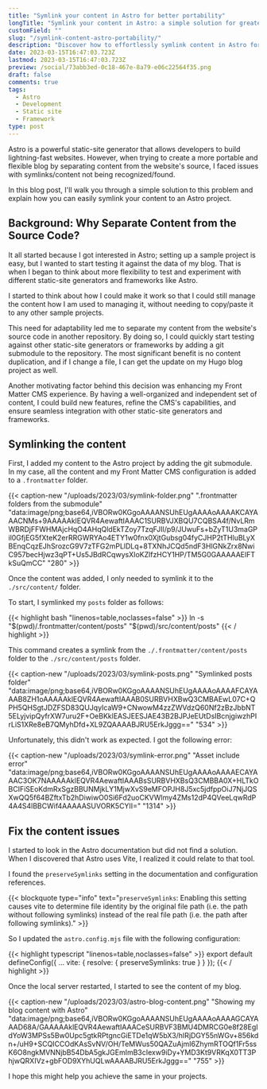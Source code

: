 ```yaml
---
title: "Symlink your content in Astro for better portability"
longTitle: "Symlink your content in Astro: a simple solution for greater portability and flexibility"
customField: ""
slug: "/symlink-content-astro-portability/"
description: "Discover how to effortlessly symlink content in Astro for improved portability & flexibility. Learn to resolve Vite.js symlink issues with a simple fix."
date: 2023-03-15T16:47:03.723Z
lastmod: 2023-03-15T16:47:03.723Z
preview: /social/73abb3ed-0c18-467e-8a79-e06c22564f35.png
draft: false
comments: true
tags:
  - Astro
  - Development
  - Static site
  - Framework
type: post
---
```


Astro is a powerful static-site generator that allows developers to build lightning-fast websites. However, when trying to create a more portable and flexible blog by separating content from the website's source, I faced issues with symlinks/content not being recognized/found. 

In this blog post, I'll walk you through a simple solution to this problem and explain how you can easily symlink your content to an Astro project.

## Background: Why Separate Content from the Source Code?

It all started because I got interested in Astro; setting up a sample project is easy, but I wanted to start testing it against the data of my blog. That is when I began to think about more flexibility to test and experiment with different static-site generators and frameworks like Astro.

I started to think about how I could make it work so that I could still manage the content how I am used to managing it, without needing to copy/paste it to any other sample projects.

This need for adaptability led me to separate my content from the website's source code in another repository. By doing so, I could quickly start testing against other static-site generators or frameworks by adding a git submodule to the repository. The most significant benefit is no content duplication, and if I change a file, I can get the update on my Hugo blog project as well.

Another motivating factor behind this decision was enhancing my Front Matter CMS experience. By having a well-organized and independent set of content, I could build new features, refine the CMS's capabilities, and ensure seamless integration with other static-site generators and frameworks.

## Symlinking the content

First, I added my content to the Astro project by adding the git submodule. In my case, all the content and my Front Matter CMS configuration is added to a `.frontmatter` folder.

{{< caption-new "/uploads/2023/03/symlink-folder.png" ".frontmatter folders from the submodule"  "data:image/png;base64,iVBORw0KGgoAAAANSUhEUgAAAAoAAAAKCAYAAACNMs+9AAAAAklEQVR4AewaftIAAAC1SURBVJXBQU7CQBSA4f/NvLRmWBRDjFFWHMAjcHqO4AHqQldEkTZoy7TzqFJIl/p9/JUwuFs+bZyT1U3maGPil0GfjEG5fXteK2erRRGWRYAo4ETY1w0fnx0XjtGubsg04fyCJHP2tTHluBLyXBEnqCqzEJhSrozcG9V7zTFG2mPLlDLq+8TXNhJCQd5ndF3HlGNkZrx8NwiC957becHjwz3qPT+Us5JBdRCqwysXIoKZlfzHCY1HP/TM5G0GAAAAAElFTkSuQmCC" "280" >}}

Once the content was added, I only needed to symlink it to the `./src/content/` folder.

To start, I symlinked my `posts` folder as follows:

{{< highlight bash "linenos=table,noclasses=false" >}}
ln -s "$(pwd)/.frontmatter/content/posts" "$(pwd)/src/content/posts"
{{< / highlight >}}

This command creates a symlink from the `./.frontmatter/content/posts` folder to the `./src/content/posts` folder.

{{< caption-new "/uploads/2023/03/symlink-posts.png" "Symlinked posts folder"  "data:image/png;base64,iVBORw0KGgoAAAANSUhEUgAAAAoAAAAFCAYAAAB8ZH1oAAAAAklEQVR4AewaftIAAAB0SURBVHXBwQ3CMBAEwL07C+QPH5QHSgtJDZFSD83QUJqyIcaW9+CNwowM4zzZWVdzQ60Nf2zBzJbbNT5ELyjvipQyfrXW7uru2F+OeBKklEASJEESJAE43B2BJPJeEUtDsIBcnjgiwzhPIrLiS1XRe8eB7QMyhDfd+XL9ZQAAAABJRU5ErkJggg==" "534" >}}

Unfortunately, this didn't work as expected. I got the following error:

{{< caption-new "/uploads/2023/03/symlink-error.png" "Asset include error"  "data:image/png;base64,iVBORw0KGgoAAAANSUhEUgAAAAoAAAAECAYAAAC3OK7NAAAAAklEQVR4AewaftIAAABsSURBVHXBsQ3CMBBA0X+HLTkOBCIFiSEoKdmRxSgzBBUNMjkLY1MjwXvS9eMFOPJH8J5xc5jdfppOiJ7NjJQSXwQQ5f64BZftxTb2hDiwiwO0Si6Fd2uoCKVWlmy4ZMs12dP4QVeeLqwRdP4A4S4lBBCWif4AAAAASUVORK5CYII=" "1314" >}}

## Fix the content issues

I started to look in the Astro documentation but did not find a solution. When I discovered that Astro uses Vite, I realized it could relate to that tool.

I found the `preserveSymlinks` setting in the documentation and configuration references. 

{{< blockquote type="info" text="`preserveSymlinks`: Enabling this setting causes vite to determine file identity by the original file path (i.e. the path without following symlinks) instead of the real file path (i.e. the path after following symlinks)." >}}

So I updated the `astro.config.mjs` file with the following configuration:

{{< highlight typescript "linenos=table,noclasses=false" >}}
export default defineConfig({
  ...
  vite: {
    resolve: {
      preserveSymlinks: true
    }
  }
});
{{< / highlight >}}

Once the local server restarted, I started to see the content of my blog.

{{< caption-new "/uploads/2023/03/astro-blog-content.png" "Showing my blog content with Astro"  "data:image/png;base64,iVBORw0KGgoAAAANSUhEUgAAAAoAAAAGCAYAAAD68A/GAAAAAklEQVR4AewaftIAAACeSURBVF3BMU4DMRCG0e8f28EgIdYoW3MPSs5Bw0Upc5gtkRPtgncGiETDe1qW5bX3/hIRjDGY55nWGv+856kdn+/uH9+SCQICCOdKAsSvNV/OH/TeMWus50QAZuAjmI6ZhymRTOQf1Fr5ssK6O8ngkMVNNjbB54DbA5gkJGEmImB3cIexw9iDy+YMD3Kt9VRKqX0TT3PhjwQRXIVz+gbFOD9XYhUQLwAAAABJRU5ErkJggg==" "755" >}}

I hope this might help you achieve the same in your projects.